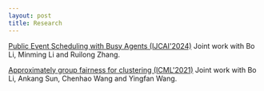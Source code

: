 ```yaml
---
layout: post
title: Research
---
```


[Public Event Scheduling with Busy Agents (IJCAI'2024)](https://arxiv.org/pdf/2404.11879) Joint work with Bo Li, Minming Li and Ruilong Zhang. 

[Approximately group fairness for clustering (ICML'2021)](http://proceedings.mlr.press/v139/li21j/li21j.pdf) Joint work with Bo Li, Ankang Sun, Chenhao Wang and Yingfan Wang.


